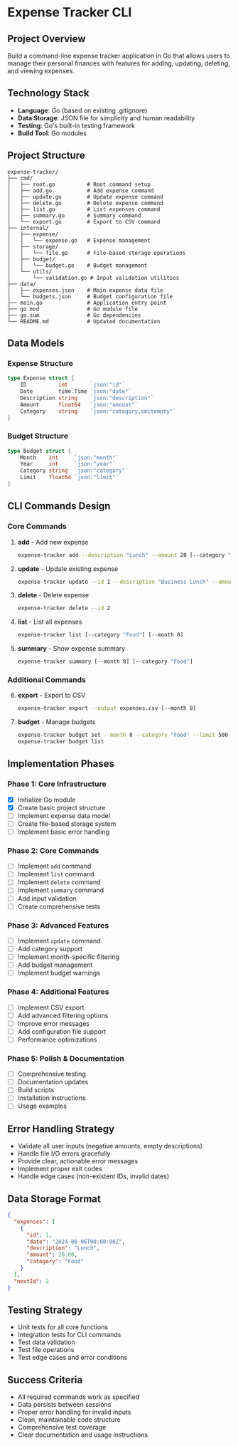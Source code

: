 # Expense Tracker CLI

## Project Overview
Build a command-line expense tracker application in Go that allows users to manage their personal finances with features for adding, updating, deleting, and viewing expenses.

## Technology Stack
- **Language**: Go (based on existing .gitignore)
- **Data Storage**: JSON file for simplicity and human readability
- **Testing**: Go's built-in testing framework
- **Build Tool**: Go modules

## Project Structure
```
expense-tracker/
├── cmd/
│   ├── root.go          # Root command setup
│   ├── add.go           # Add expense command
│   ├── update.go        # Update expense command
│   ├── delete.go        # Delete expense command
│   ├── list.go          # List expenses command
│   ├── summary.go       # Summary command
│   └── export.go        # Export to CSV command
├── internal/
│   ├── expense/
│   │   └── expense.go   # Expense management
│   ├── storage/
│   │   └── file.go      # File-based storage operations
│   ├── budget/
│   │   └── budget.go    # Budget management
│   └── utils/
│       └── validation.go # Input validation utilities
├── data/
│   ├── expenses.json    # Main expense data file
│   └── budgets.json     # Budget configuration file
├── main.go              # Application entry point
├── go.mod               # Go module file
├── go.sum               # Go dependencies
└── README.md            # Updated documentation
```

## Data Models

### Expense Structure
```go
type Expense struct {
    ID          int       `json:"id"`
    Date        time.Time `json:"date"`
    Description string    `json:"description"`
    Amount      float64   `json:"amount"`
    Category    string    `json:"category,omitempty"`
}
```

### Budget Structure
```go
type Budget struct {
    Month    int     `json:"month"`
    Year     int     `json:"year"`
    Category string  `json:"category"`
    Limit    float64 `json:"limit"`
}
```

## CLI Commands Design

### Core Commands
1. **add** - Add new expense
   ```bash
   expense-tracker add --description "Lunch" --amount 20 [--category "Food"]
   ```

2. **update** - Update existing expense
   ```bash
   expense-tracker update --id 1 --description "Business Lunch" --amount 25
   ```

3. **delete** - Delete expense
   ```bash
   expense-tracker delete --id 2
   ```

4. **list** - List all expenses
   ```bash
   expense-tracker list [--category "Food"] [--month 8]
   ```

5. **summary** - Show expense summary
   ```bash
   expense-tracker summary [--month 8] [--category "Food"]
   ```

### Additional Commands
6. **export** - Export to CSV
   ```bash
   expense-tracker export --output expenses.csv [--month 8]
   ```

7. **budget** - Manage budgets
   ```bash
   expense-tracker budget set --month 8 --category "Food" --limit 500
   expense-tracker budget list
   ```

## Implementation Phases

### Phase 1: Core Infrastructure
- [x] Initialize Go module
- [x] Create basic project structure
- [ ] Implement expense data model
- [ ] Create file-based storage system
- [ ] Implement basic error handling

### Phase 2: Core Commands
- [ ] Implement `add` command
- [ ] Implement `list` command
- [ ] Implement `delete` command
- [ ] Implement `summary` command
- [ ] Add input validation
- [ ] Create comprehensive tests

### Phase 3: Advanced Features
- [ ] Implement `update` command
- [ ] Add category support
- [ ] Implement month-specific filtering
- [ ] Add budget management
- [ ] Implement budget warnings

### Phase 4: Additional Features
- [ ] Implement CSV export
- [ ] Add advanced filtering options
- [ ] Improve error messages
- [ ] Add configuration file support
- [ ] Performance optimizations

### Phase 5: Polish & Documentation
- [ ] Comprehensive testing
- [ ] Documentation updates
- [ ] Build scripts
- [ ] Installation instructions
- [ ] Usage examples

## Error Handling Strategy
- Validate all user inputs (negative amounts, empty descriptions)
- Handle file I/O errors gracefully
- Provide clear, actionable error messages
- Implement proper exit codes
- Handle edge cases (non-existent IDs, invalid dates)

## Data Storage Format
```json
{
  "expenses": [
    {
      "id": 1,
      "date": "2024-08-06T00:00:00Z",
      "description": "Lunch",
      "amount": 20.00,
      "category": "Food"
    }
  ],
  "nextId": 2
}
```

## Testing Strategy
- Unit tests for all core functions
- Integration tests for CLI commands
- Test data validation
- Test file operations
- Test edge cases and error conditions

## Success Criteria
- All required commands work as specified
- Data persists between sessions
- Proper error handling for invalid inputs
- Clean, maintainable code structure
- Comprehensive test coverage
- Clear documentation and usage instructions
